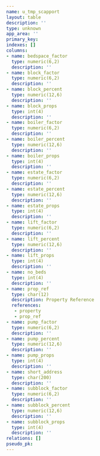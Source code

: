 ```yaml
---
name: u_tmp_scapport
layout: table
description: ''
type: unknown
app_area: ''
primary_key: 
indexes: []
columns:
- name: bedspace_factor
  type: numeric(6,2)
  description: ''
- name: block_factor
  type: numeric(6,2)
  description: ''
- name: block_percent
  type: numeric(12,6)
  description: ''
- name: block_props
  type: int(4)
  description: ''
- name: boiler_factor
  type: numeric(6,2)
  description: ''
- name: boiler_percent
  type: numeric(12,6)
  description: ''
- name: boiler_props
  type: int(4)
  description: ''
- name: estate_factor
  type: numeric(6,2)
  description: ''
- name: estate_percent
  type: numeric(12,6)
  description: ''
- name: estate_props
  type: int(4)
  description: ''
- name: lift_factor
  type: numeric(6,2)
  description: ''
- name: lift_percent
  type: numeric(12,6)
  description: ''
- name: lift_props
  type: int(4)
  description: ''
- name: no_beds
  type: int(4)
  description: ''
- name: prop_ref
  type: char(12)
  description: Property Reference
  references:
   - property
   - prop_ref
- name: pump_factor
  type: numeric(6,2)
  description: ''
- name: pump_percent
  type: numeric(12,6)
  description: ''
- name: pump_props
  type: int(4)
  description: ''
- name: short_address
  type: char(200)
  description: ''
- name: subblock_factor
  type: numeric(6,2)
  description: ''
- name: subblock_percent
  type: numeric(12,6)
  description: ''
- name: subblock_props
  type: int(4)
  description: ''
relations: []
pseudo_pk: 
---
```



